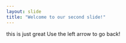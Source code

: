 ```yaml
---
layout: slide
title: "Welcome to our second slide!"
---
```

this is just great 
Use the left arrow to go back!
